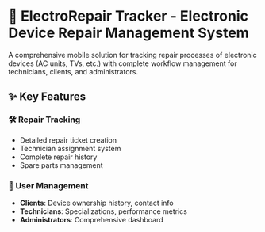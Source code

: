 # 🔧 ElectroRepair Tracker - Electronic Device Repair Management System



A comprehensive mobile solution for tracking repair processes of electronic devices (AC units, TVs, etc.) with complete workflow management for technicians, clients, and administrators.


## ✨ Key Features

### 🛠️ Repair Tracking
- Detailed repair ticket creation
- Technician assignment system
- Complete repair history
- Spare parts management

### 👥 User Management
- **Clients**: Device ownership history, contact info
- **Technicians**: Specializations, performance metrics
- **Administrators**: Comprehensive dashboard
